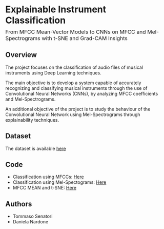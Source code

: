 <h1>Explainable Instrument Classification</h1>
<h3 style="margin-top: -10px; font-weight: normal;">
From MFCC Mean-Vector Models to CNNs on MFCC and Mel-Spectrograms with t-SNE and Grad-CAM Insights
</h3>

## Overview
The project focuses on the classification of audio files of musical instruments using Deep Learning techniques.

The main objective is to develop a system capable of accurately recognizing and classifying musical instruments through the use of Convolutional Neural Networks (CNNs), by analyzing MFCC coefficients and Mel-Spectrograms.

An additional objective of the project is to study the behaviour of the Convolutional Neural Network using Mel-Spectrograms through explainability techniques.
## Dataset
The dataset is available [here](https://www.kaggle.com/datasets/abdulvahap/music-instrunment-sounds-for-classification)
## Code
- Classification using MFCCs: [Here](https://github.com/tommasosenatori/AIEA/blob/main/musical_instrument_classification_mfccs.ipynb)
- Classification using Mel-Spectograms: [Here](https://github.com/tommasosenatori/AIEA/blob/main/musical_instrument_classification_mel-spectograms.ipynb)
- MFCC MEAN and t-SNE: [Here](https://github.com/tommasosenatori/AIEA/blob/main/musical_instrument_classification_mfcc_mean-tsne.ipynb)
## Authors
- Tommaso Senatori
- Daniela Nardone
